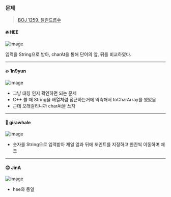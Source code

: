 ### 문제
> [BOJ 1259. 팰린드롬수](https://www.acmicpc.net/problem/1259)



#### 🔥 HEE

![image](https://user-images.githubusercontent.com/25292715/91323180-93298200-e7fb-11ea-87b1-93abe2f1b173.png)

입력을 String으로 받아, charAt을 통해 단어의 앞, 뒤를 비교하였다.

---

#### :boom: 1n9yun

![image](https://user-images.githubusercontent.com/38209225/91534460-88cacd80-e94c-11ea-8901-c8d6a8f9b9ff.png)

- 그냥 대칭 인지 확인하면 되는 문제
- C++ 쓸 때 String을 배열처럼 접근하는거에 익숙해서 toCharArray를 썼었음
- 근데 오래걸리니까 charAt을 쓰자

---

#### :whale: girawhale

![image](https://user-images.githubusercontent.com/48428699/91386299-b0973400-e86d-11ea-9f51-f71580437394.png)

- 숫자를 String으로 입력받아 제일 앞과 뒤에 포인트를 지정하고 한칸씩 이동하며 체크

---

#### 😊 JinA

![image](https://user-images.githubusercontent.com/52408122/92186429-b2767e00-ee91-11ea-99da-e3a7fe9b3b4c.png)

- hee와 동일